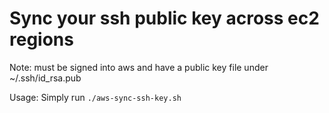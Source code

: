 # Sync your ssh public key across ec2 regions

Note: must be signed into aws and have a public key file under ~/.ssh/id_rsa.pub

Usage: Simply run `./aws-sync-ssh-key.sh`
